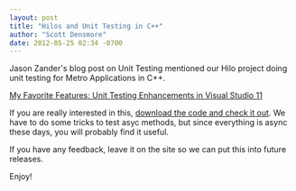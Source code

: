 ```yaml
---
layout: post
title: "Hilos and Unit Testing in C++"
author: "Scott Densmore"
date: 2012-05-25 02:34 -0700
---
```


Jason Zander's blog post on Unit Testing mentioned our Hilo project doing unit testing for Metro Applications in C++.

[My Favorite Features: Unit Testing Enhancements in Visual Studio 11](http://blogs.msdn.com/b/jasonz/archive/2012/05/22/my-favorite-features-unit-testing-enhancements-in-visual-studio-11.aspx) 

If you are really interested in this, [download the code and check it out](http://hilo.codeplex.com/). We have to do some tricks to test asyc methods, but since everything is async these days, you will probably find it useful.

If you have any feedback, leave it on the site so we can put this into future releases.

Enjoy!